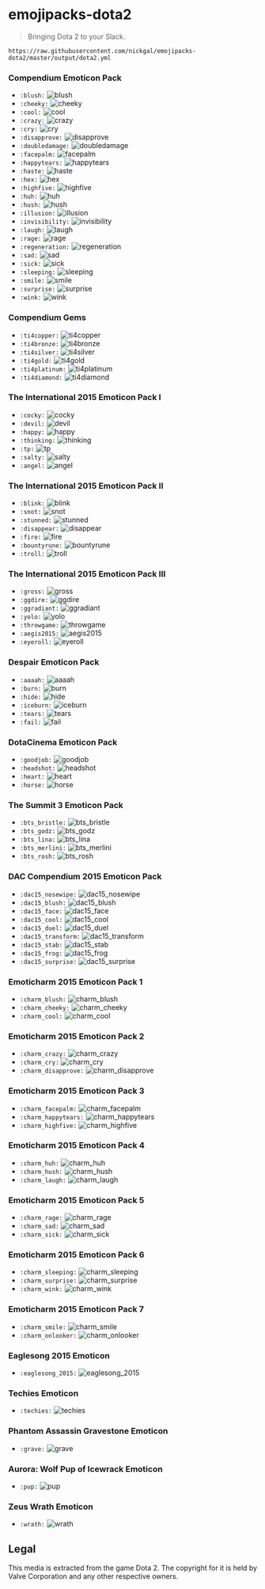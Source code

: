 # emojipacks-dota2
> Bringing Dota 2 to your Slack.

`https://raw.githubusercontent.com/nickgal/emojipacks-dota2/master/output/dota2.yml`

### Compendium Emoticon Pack
* `:blush:` ![blush](images/blush.gif)
* `:cheeky:` ![cheeky](images/cheeky.gif)
* `:cool:` ![cool](images/cool.gif)
* `:crazy:` ![crazy](images/crazy.gif)
* `:cry:` ![cry](images/cry.gif)
* `:disapprove:` ![disapprove](images/disapprove.gif)
* `:doubledamage:` ![doubledamage](images/doubledamage.gif)
* `:facepalm:` ![facepalm](images/facepalm.gif)
* `:happytears:` ![happytears](images/happytears.gif)
* `:haste:` ![haste](images/haste.gif)
* `:hex:` ![hex](images/hex.gif)
* `:highfive:` ![highfive](images/highfive.gif)
* `:huh:` ![huh](images/huh.gif)
* `:hush:` ![hush](images/hush.gif)
* `:illusion:` ![illusion](images/illusion.gif)
* `:invisibility:` ![invisibility](images/invisibility.gif)
* `:laugh:` ![laugh](images/laugh.gif)
* `:rage:` ![rage](images/rage.gif)
* `:regeneration:` ![regeneration](images/regeneration.gif)
* `:sad:` ![sad](images/sad.gif)
* `:sick:` ![sick](images/sick.gif)
* `:sleeping:` ![sleeping](images/sleeping.gif)
* `:smile:` ![smile](images/smile.gif)
* `:surprise:` ![surprise](images/surprise.gif)
* `:wink:` ![wink](images/wink.gif)

### Compendium Gems
* `:ti4copper:` ![ti4copper](images/ti4copper.gif)
* `:ti4bronze:` ![ti4bronze](images/ti4bronze.gif)
* `:ti4silver:` ![ti4silver](images/ti4silver.gif)
* `:ti4gold:` ![ti4gold](images/ti4gold.gif)
* `:ti4platinum:` ![ti4platinum](images/ti4platinum.gif)
* `:ti4diamond:` ![ti4diamond](images/ti4diamond.gif)

### The International 2015 Emoticon Pack I
* `:cocky:` ![cocky](images/cocky.gif)
* `:devil:` ![devil](images/devil.gif)
* `:happy:` ![happy](images/happy.gif)
* `:thinking:` ![thinking](images/thinking.gif)
* `:tp:` ![tp](images/tp.gif)
* `:salty:` ![salty](images/salty.gif)
* `:angel:` ![angel](images/angel.gif)

### The International 2015 Emoticon Pack II
* `:blink:` ![blink](images/blink.gif)
* `:snot:` ![snot](images/snot.gif)
* `:stunned:` ![stunned](images/stunned.gif)
* `:disappear:` ![disappear](images/disappear.gif)
* `:fire:` ![fire](images/fire.gif)
* `:bountyrune:` ![bountyrune](images/bountyrune.gif)
* `:troll:` ![troll](images/troll.gif)

### The International 2015 Emoticon Pack III
* `:gross:` ![gross](images/gross.gif)
* `:ggdire:` ![ggdire](images/ggdire.gif)
* `:ggradiant:` ![ggradiant](images/ggradiant.gif)
* `:yolo:` ![yolo](images/yolo.gif)
* `:throwgame:` ![throwgame](images/throwgame.gif)
* `:aegis2015:` ![aegis2015](images/aegis2015.gif)
* `:eyeroll:` ![eyeroll](images/eyeroll.gif)

### Despair Emoticon Pack
* `:aaaah:` ![aaaah](images/aaaah.gif)
* `:burn:` ![burn](images/burn.gif)
* `:hide:` ![hide](images/hide.gif)
* `:iceburn:` ![iceburn](images/iceburn.gif)
* `:tears:` ![tears](images/tears.gif)
* `:fail:` ![fail](images/fail.gif)

### DotaCinema Emoticon Pack
* `:goodjob:` ![goodjob](images/goodjob.gif)
* `:headshot:` ![headshot](images/headshot.gif)
* `:heart:` ![heart](images/heart.gif)
* `:horse:` ![horse](images/horse.gif)

### The Summit 3 Emoticon Pack
* `:bts_bristle:` ![bts_bristle](images/bts_bristle.gif)
* `:bts_godz:` ![bts_godz](images/bts_godz.gif)
* `:bts_lina:` ![bts_lina](images/bts_lina.gif)
* `:bts_merlini:` ![bts_merlini](images/bts_merlini.gif)
* `:bts_rosh:` ![bts_rosh](images/bts_rosh.gif)

### DAC Compendium 2015 Emoticon Pack
* `:dac15_nosewipe:` ![dac15_nosewipe](images/dac15_nosewipe.gif)
* `:dac15_blush:` ![dac15_blush](images/dac15_blush.gif)
* `:dac15_face:` ![dac15_face](images/dac15_face.gif)
* `:dac15_cool:` ![dac15_cool](images/dac15_cool.gif)
* `:dac15_duel:` ![dac15_duel](images/dac15_duel.gif)
* `:dac15_transform:` ![dac15_transform](images/dac15_transform.gif)
* `:dac15_stab:` ![dac15_stab](images/dac15_stab.gif)
* `:dac15_frog:` ![dac15_frog](images/dac15_frog.gif)
* `:dac15_surprise:` ![dac15_surprise](images/dac15_surprise.gif)

### Emoticharm 2015 Emoticon Pack 1
* `:charm_blush:` ![charm_blush](images/charm_blush.gif)
* `:charm_cheeky:` ![charm_cheeky](images/charm_cheeky.gif)
* `:charm_cool:` ![charm_cool](images/charm_cool.gif)

### Emoticharm 2015 Emoticon Pack 2
* `:charm_crazy:` ![charm_crazy](images/charm_crazy.gif)
* `:charm_cry:` ![charm_cry](images/charm_cry.gif)
* `:charm_disapprove:` ![charm_disapprove](images/charm_disapprove.gif)

### Emoticharm 2015 Emoticon Pack 3
* `:charm_facepalm:` ![charm_facepalm](images/charm_facepalm.gif)
* `:charm_happytears:` ![charm_happytears](images/charm_happytears.gif)
* `:charm_highfive:` ![charm_highfive](images/charm_highfive.gif)

### Emoticharm 2015 Emoticon Pack 4
* `:charm_huh:` ![charm_huh](images/charm_huh.gif)
* `:charm_hush:` ![charm_hush](images/charm_hush.gif)
* `:charm_laugh:` ![charm_laugh](images/charm_laugh.gif)

### Emoticharm 2015 Emoticon Pack 5
* `:charm_rage:` ![charm_rage](images/charm_rage.gif)
* `:charm_sad:` ![charm_sad](images/charm_sad.gif)
* `:charm_sick:` ![charm_sick](images/charm_sick.gif)

### Emoticharm 2015 Emoticon Pack 6
* `:charm_sleeping:` ![charm_sleeping](images/charm_sleeping.gif)
* `:charm_surprise:` ![charm_surprise](images/charm_surprise.gif)
* `:charm_wink:` ![charm_wink](images/charm_wink.gif)

### Emoticharm 2015 Emoticon Pack 7
* `:charm_smile:` ![charm_smile](images/charm_smile.gif)
* `:charm_onlooker:` ![charm_onlooker](images/charm_onlooker.gif)

### Eaglesong 2015 Emoticon
* `:eaglesong_2015:` ![eaglesong_2015](images/eaglesong_2015.gif)

### Techies Emoticon
* `:techies:` ![techies](images/techies.gif)

### Phantom Assassin Gravestone Emoticon
* `:grave:` ![grave](images/grave.gif)

### Aurora: Wolf Pup of Icewrack Emoticon
* `:pup:` ![pup](images/pup.gif)

### Zeus Wrath Emoticon
* `:wrath:` ![wrath](images/wrath.gif)


## Legal
This media is extracted from the game Dota 2. The copyright for it is held by Valve Corporation and any other respective owners.
